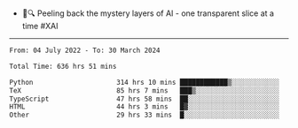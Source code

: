 - 🧅🔍 Peeling back the mystery layers of AI - one transparent slice at a time #XAI

---

<!--START_SECTION:waka-->

```txt
From: 04 July 2022 - To: 30 March 2024

Total Time: 636 hrs 51 mins

Python                     314 hrs 10 mins ████████████▒░░░░░░░░░░░░   49.33 %
TeX                        85 hrs 7 mins   ███▒░░░░░░░░░░░░░░░░░░░░░   13.37 %
TypeScript                 47 hrs 58 mins  ██░░░░░░░░░░░░░░░░░░░░░░░   07.53 %
HTML                       44 hrs 3 mins   █▓░░░░░░░░░░░░░░░░░░░░░░░   06.92 %
Other                      29 hrs 33 mins  █░░░░░░░░░░░░░░░░░░░░░░░░   04.64 %
```

<!--END_SECTION:waka-->
